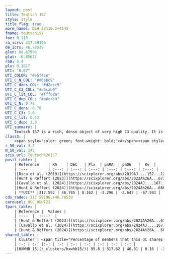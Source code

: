 ```yaml
---
layout: post
title: Teutsch 157
style: style
title_flag: true
more_names: DSH J2110.2+4645
fname: teutsch157
fov: 0.113
ra_icrs: 317.59196
de_icrs: 46.78539
glon: 88.67994
glat: -0.85677
r50: 3.4
plx: 0.1617
UTI: "0.67"
UTI_COLOR: "#e5f4ce"
UTI_C_N_COL: "#d0ebc9"
UTI_C_dens_COL: "#d2ecc9"
UTI_C_C3_COL: "#a6cab9"
UTI_C_lit_COL: "#fff6da"
UTI_C_dup_COL: "#a6cab9"
UTI_C_N: 0.77
UTI_C_dens: 0.76
UTI_C_C3: 1.0
UTI_C_lit: 0.42
UTI_C_dup: 1.0
UTI_summary: |
    Teutsch 157 is a rich, dense object of very high C3 quality. It is poorly studied in the literature. This object shares a large percentage of members with a later reported entry.
class3: |
    <span style="color: green; font-weight: bold;">A</span><span style="color: green; font-weight: bold;">A</span>
r_50_val: 3.4
N_50_val: 143
scix_url: Teutsch%20157
posit_table: |
    | Reference    | RA    | DEC   | Plx  | pmRA  | pmDE   |  Rv  |
    | :---         | :---: | :---: | :---: | :---: | :---: | :---: |
    |[Bica et al. (2019)](https://scixplorer.org/abs/2019AJ....157...12B) | 317.557 | 46.749 | -- | -- | -- | -- |
    |[Hunt & Reffert (2023)](https://scixplorer.org/abs/2023A%26A...673A.114H) | 317.565 | 46.751 | 0.166 | -3.266 | -3.653 | -60.708 |
    |[Cavallo et al. (2024)](https://scixplorer.org/abs/2024AJ....167...12C) | 317.642 | 46.855 | 0.162 | -- | -- | -- |
    |[Hunt & Reffert (2024)](https://scixplorer.org/abs/2024A%26A...686A..42H) | 317.565 | 46.751 | 0.166 | -3.266 | -3.653 | -60.708 |
    | **UCC** |317.592 | 46.785 | 0.162 | -3.296 | -3.647 | -67.591 | 
cds_radec: 317.59196,+46.78539
carousel: UCC_HUNT23
fpars_table: |
    | Reference |  Values |
    | :---  |  :---:  |
    | [Hunt & Reffert (2023)](https://scixplorer.org/abs/2023A%26A...673A.114H) | `AV50=2.639, diffAV50=2.291, MOD50=13.742, logAge50=7.571` |
    | [Cavallo et al. (2024)](https://scixplorer.org/abs/2024AJ....167...12C) | `AV50=2.65, dMod50=13.6, logAge50=7.88, [Fe/H]50=0.66` |
    | [Hunt & Reffert (2024)](https://scixplorer.org/abs/2024A%26A...686A..42H) | `MassJ=3717.25` |
shared_table: |
    | Cluster | <span title="Percentage of members that this OC shares with the ones listed">%</span>   | RA   | DEC   | Plx   | pmRA  | pmDE  | Rv | UTI |
    | :-: | :-: |:-: | :-: | :-: | :-: | :-: | :-: | :-: |
    |[HXWHB 15](/_clusters/hxwhb15/)| 95.8 | 317.62 | 46.81 | 0.16 | -3.3 | -3.64 | -66.14 |0.15 |
---
```

